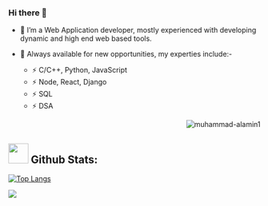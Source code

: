 ### Hi there 👋
- 🔭 I’m a Web Application developer, mostly experienced with developing dynamic and high end web based tools.
- 🦅 Always available for new opportunities, my experties include:-

  - ⚡ C/C++, Python, JavaScript
  - ⚡ Node, React, Django
  - ⚡ SQL
  - ⚡ DSA

  <p align="right"><img src="https://komarev.com/ghpvc/?username=muhammad-alamin1&label=Profile%20views&color=0e75b6&style=flat" alt="muhammad-alamin1"/></p>
## <img src="https://media.giphy.com/media/ZCN6F3FAkwsyOGU2RS/giphy.gif" width="40"> **Github Stats:**

 [![Top Langs](https://github-readme-stats.vercel.app/api/top-langs/?username=muhammad-alamin1&langs_count=8&theme=algolia&layout=donut)](https://github.com/muhammad-alamin1/github-readme-stats)

 <picture>
  <source
    srcset="https://github-readme-stats.vercel.app/api?username=muhammad-alamin1&show_icons=true&theme=transparent"
    media="(prefers-color-scheme: dark)"
  />
  <source
    srcset="https://github-readme-stats.vercel.app/api?username=muhammad-alamin1&show_icons=true"
    media="(prefers-color-scheme: light), (prefers-color-scheme: no-preference)"
  />
  <img src="https://github-readme-stats.vercel.app/api?username=muhammad-alamin1&show_icons=true" />
</picture>
